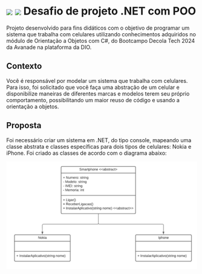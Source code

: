 <h1>
    <a href="https://www.dio.me/">
     <img align="center" width="40px" src="https://hermes.digitalinnovation.one/assets/diome/logo-minimized.png"></a>
  <a href="[https://www.dio.me/](https://web.dio.me/track/decola-tech-avanade-net-developer)">
     <img align="center" width="40px" src="https://hermes.dio.me/tracks/6bb40420-5f89-4902-8df7-3399674d9d84.png"></a>
    <span>Desafio de projeto .NET com POO</span>
</h1>

Projeto desenvolvido para fins didáticos com o objetivo de programar um sistema que trabalha com celulares utilizando conhecimentos adquiridos no módulo de Orientação a Objetos com C#, do Bootcampo Decola Tech 2024 da Avanade na plataforma da DIO.

## Contexto
Você é responsável por modelar um sistema que trabalha com celulares. Para isso, foi solicitado que você faça uma abstração de um celular e disponibilize maneiras de diferentes marcas e modelos terem seu próprio comportamento, possibilitando um maior reuso de código e usando a orientação a objetos.

## Proposta
Foi necessário criar um sistema em .NET, do tipo console, mapeando uma classe abstrata e classes específicas para dois tipos de celulares: Nokia e iPhone. 
Foi criado as classes de acordo com o diagrama abaixo:

![Diagrama classes](Imagens/diagrama.png)
